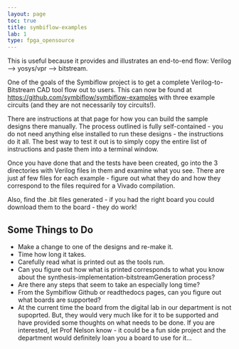 ```yaml
---
layout: page
toc: true
title: symbiflow-examples
lab: 1
type: fpga_opensource
---
```


This is useful because it provides and illustrates an end-to-end flow: Verilog --> yosys/vpr --> bitstream.

One of the goals of the Symbiflow project is to get a complete Verilog-to-Bitstream CAD tool flow out to users.  This can now be found at https://github.com/symbiflow/symbiflow-examples with three example circuits (and they are not necessarily toy circuits!).  

There are instructions at that page for how you can build the sample designs there manually.   The process outlined is fully self-contained - you do not need anything else installed to run these designs - the instructions do it all.  The best way to test it out is to simply copy the entire list of instructions and paste them into a terminal window.  

Once you have done that and the tests have been created, go into the 3 directories with Verilog files in them and examine what you see.  There are just af few files for each example - figure out what they do and how they correspond to the files required for a Vivado compilation.  

Also, find the .bit files generated - if you had the right board you could download them to the board - they do work!

## Some Things to Do
* Make a change to one of the designs and re-make it.  
* Time how long it takes.  
* Carefully read what is printed out as the tools run.  
* Can you figure out how what is printed corresponds to what you know about the synthesis-implementation-bitstreamGeneration process?  
* Are there any steps that seem to take an especially long time?
* From the Symbiflow Github or readthedocs pages, can you figure out what boards are supported?  
* At the current time the board from the digital lab in our department is not supoprted.  But, they would very much like for it to be supported and have provided some thoughts on what needs to be done.  If you are interested, let Prof Nelson know - it could be a fun side project and the department would definitely loan you a board to use for it...

